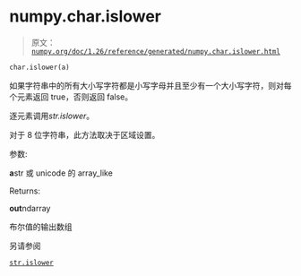# numpy.char.islower

> 原文：[`numpy.org/doc/1.26/reference/generated/numpy.char.islower.html`](https://numpy.org/doc/1.26/reference/generated/numpy.char.islower.html)

```py
char.islower(a)
```

如果字符串中的所有大小写字符都是小写字母并且至少有一个大小写字符，则对每个元素返回 true，否则返回 false。

逐元素调用*str.islower*。

对于 8 位字符串，此方法取决于区域设置。

参数:

**a**str 或 unicode 的 array_like

Returns:

**out**ndarray

布尔值的输出数组

另请参阅

[`str.islower`](https://docs.python.org/3/library/stdtypes.html#str.islower "(在 Python v3.11 中)")

